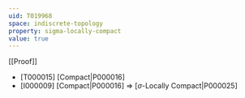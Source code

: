 ```yaml
---
uid: T019968
space: indiscrete-topology
property: sigma-locally-compact
value: true
---
```

[[Proof]]

* [T000015] [Compact|P000016]
* [I000009] [Compact|P000016] => [$\sigma$-Locally Compact|P000025]

